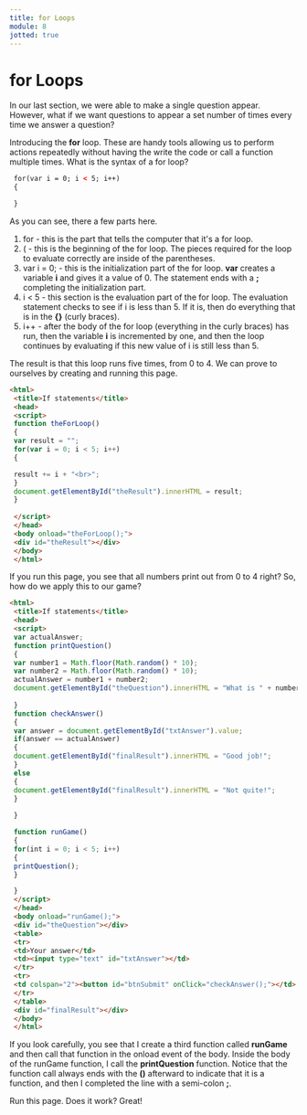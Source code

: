 ```yaml
---
title: for Loops
module: 8
jotted: true
---
```


# for Loops

In our last section, we were able to make a single question appear. However, what if we want questions to appear a set number of times every time we answer a question?

Introducing the **for** loop. These are handy tools allowing us to perform actions repeatedly without having the write the code or call a function multiple times. What is the syntax of a for loop?

```html
 for(var i = 0; i < 5; i++)
 {

 }
```

As you can see, there a few parts here.

1. for - this is the part that tells the computer that it's a for loop.
2. ( - this is the beginning of the for loop. The pieces required for the loop to evaluate correctly are inside of the parentheses.
3. var i = 0; - this is the initialization part of the for loop. **var** creates a variable **i** and gives it a value of 0. The statement ends with a **;** completing the initialization part.
4. i < 5 - this section is the evaluation part of the for loop. The evaluation statement checks to see if i is less than 5. If it is, then do everything that is in the **{}** (curly braces). 
5. i++ - after the body of the for loop (everything in the curly braces) has run, then the variable **i** is incremented by one, and then the loop continues by evaluating if this new value of i is still less than 5. 

The result is that this loop runs five times, from 0 to 4. We can prove to ourselves by creating and running this page.

```html
<html>
 <title>If statements</title>
 <head>
 <script>
 function theForLoop()
 {
 var result = "";
 for(var i = 0; i < 5; i++)
 {

 result += i + "<br>";
 }
 document.getElementById("theResult").innerHTML = result;
 }
 
 </script>
 </head>
 <body onload="theForLoop();">
 <div id="theResult"></div> 
 </body>
 </html>
```
If you run this page, you see that all numbers print out from 0 to 4 right? So, how do we apply this to our game?

```html
<html>
 <title>If statements</title>
 <head>
 <script>
 var actualAnswer;
 function printQuestion()
 {
 var number1 = Math.floor(Math.random() * 10);
 var number2 = Math.floor(Math.random() * 10);
 actualAnswer = number1 + number2;
 document.getElementById("theQuestion").innerHTML = "What is " + number1 + "+" + number2 + "?";
 
 }
 function checkAnswer()
 {
 var answer = document.getElementById("txtAnswer").value;
 if(answer == actualAnswer)
 {
 document.getElementById("finalResult").innerHTML = "Good job!";
 }
 else
 {
 document.getElementById("finalResult").innerHTML = "Not quite!";
 }
 
 }

 function runGame()
 {
 for(int i = 0; i < 5; i++)
 {
 printQuestion();
 }

 }
 </script>
 </head>
 <body onload="runGame();">
 <div id="theQuestion"></div>
 <table>
 <tr>
 <td>Your answer</td>
 <td><input type="text" id="txtAnswer"></td>
 </tr>
 <tr>
 <td colspan="2"><button id="btnSubmit" onClick="checkAnswer();"></td>
 </tr>
 </table>
 <div id="finalResult"></div>
 </body>
 </html>
```

If you look carefully, you see that I create a third function called **runGame** and then call that function in the onload event of the body. Inside the body of the runGame function, I call the **printQuestion** function. Notice that the function call always ends with the **()** afterward to indicate that it is a function, and then I completed the line with a semi-colon **;**.

Run this page. Does it work? Great!

